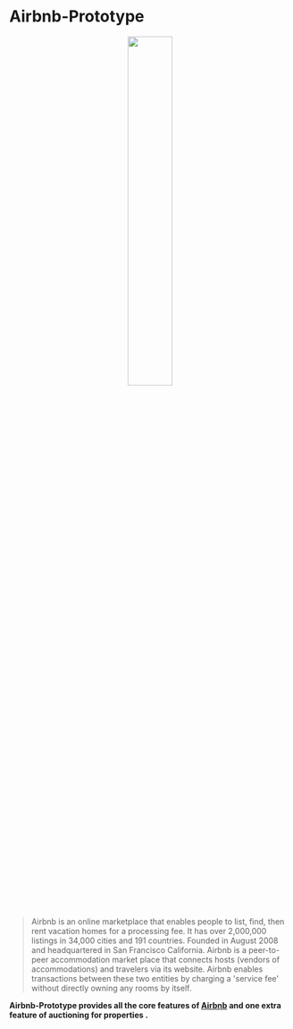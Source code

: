 # Airbnb-Prototype
<p align="center"><img src="http://logok.org/wp-content/uploads/2014/07/Airbnb-new-logo-2014.png" width="40%" /></p>

>Airbnb is an online marketplace that enables people to list, find, then rent vacation homes for a processing fee. It has over 2,000,000 listings in 34,000 cities and 191 countries. Founded in August 2008 and headquartered in San Francisco California.
Airbnb is a peer-to-peer accommodation market place that connects hosts (vendors of accommodations) and travelers via its website. Airbnb enables transactions between these two entities by charging a 'service fee' without directly owning any rooms by itself.

**Airbnb-Prototype provides all the core features of [Airbnb](www.airbnb.com) and one extra feature of auctioning for properties .**


